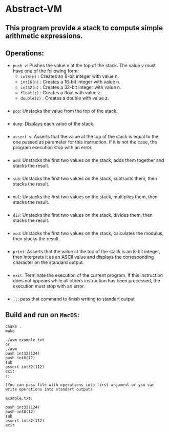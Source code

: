# Abstract-VM

This program provide a stack to compute simple arithmetic expressions.
-------------

Operations:
-----------
- `push v`: Pushes the value v at the top of the stack. The value v must have one of
the following form:
  - `int8(n)` : Creates an 8-bit integer with value n.
  - `int16(n)` : Creates a 16-bit integer with value n.
  - `int32(n)` : Creates a 32-bit integer with value n.
  - `float(z)` : Creates a float with value z.
  - `double(z)` : Creates a double with value z.
###
- `pop`: Unstacks the value from the top of the stack.
###
- `dump`: Displays each value of the stack.
###
- `assert v`: Asserts that the value at the top of the stack is equal to the one passed
as parameter for this instruction. If it is not the case, the program execution stop with an error. 
###
- `add`: Unstacks the first two values on the stack, adds them together and stacks the
result.
###
- `sub`: Unstacks the first two values on the stack, subtracts them, then stacks the
result.
###
- `mul`: Unstacks the first two values on the stack, multiplies them, then stacks the
result.
###
- `div`: Unstacks the first two values on the stack, divides them, then stacks the result.
###
- `mod`: Unstacks the first two values on the stack, calculates the modulus, then
stacks the result.
###
- `print`: Asserts that the value at the top of the stack is an 8-bit integer, 
then interprets it as an ASCII value and displays the corresponding character on the standard output.
###
- `exit`: Terminate the execution of the current program. If this instruction does not
appears while all others instruction has been processed, the execution must stop with an error.
###
- `;;`: pass that command to finish writing to standart output

Build and run on `MacOS`:
-------
```
cmake .
make

./avm example.txt
or
./avm
push int32(124)
push int8(12)
sub
assert int32(112)
exit
;;

(You can pass file with operations into first argument or you can write operations into standart output)

example.txt:

push int32(124)
push int8(12)
sub
assert int32(112)
exit
```
